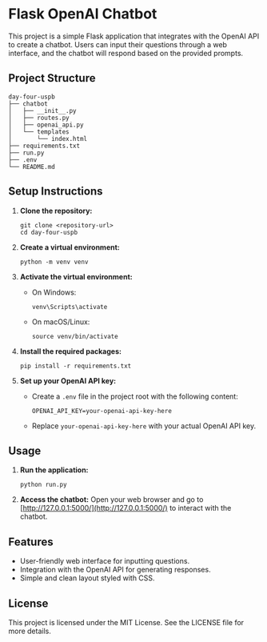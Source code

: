 # Flask OpenAI Chatbot

This project is a simple Flask application that integrates with the OpenAI API to create a chatbot. Users can input their questions through a web interface, and the chatbot will respond based on the provided prompts.

## Project Structure

```
day-four-uspb
├── chatbot
│   ├── __init__.py
│   ├── routes.py
│   ├── openai_api.py
│   └── templates
│       └── index.html
├── requirements.txt
├── run.py
├── .env
└── README.md
```

## Setup Instructions

1. **Clone the repository:**
   ```
   git clone <repository-url>
   cd day-four-uspb
   ```

2. **Create a virtual environment:**
   ```
   python -m venv venv
   ```

3. **Activate the virtual environment:**
   - On Windows:
     ```
     venv\Scripts\activate
     ```
   - On macOS/Linux:
     ```
     source venv/bin/activate
     ```

4. **Install the required packages:**
   ```
   pip install -r requirements.txt
   ```

5. **Set up your OpenAI API key:**
   - Create a `.env` file in the project root with the following content:
     ```
     OPENAI_API_KEY=your-openai-api-key-here
     ```
   - Replace `your-openai-api-key-here` with your actual OpenAI API key.

## Usage

1. **Run the application:**
   ```
   python run.py
   ```

2. **Access the chatbot:**
   Open your web browser and go to [http://127.0.0.1:5000/](http://127.0.0.1:5000/) to interact with the chatbot.

## Features

- User-friendly web interface for inputting questions.
- Integration with the OpenAI API for generating responses.
- Simple and clean layout styled with CSS.

## License

This project is licensed under the MIT License. See the LICENSE file for more details.